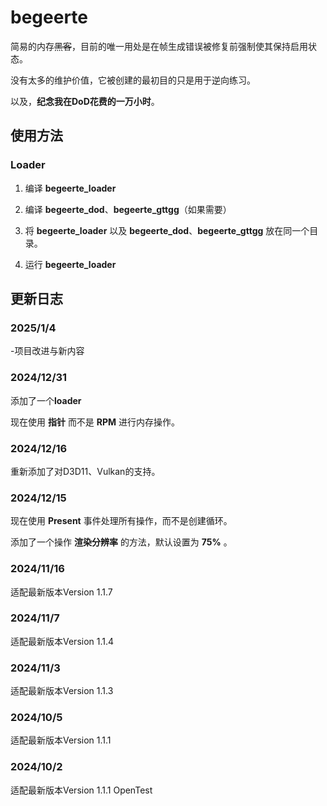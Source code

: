 # begeerte
简易的内存~~黑客~~，目前的唯一用处是在帧生成错误被修复前强制使其保持启用状态。

没有太多的维护价值，它被创建的最初目的只是用于逆向练习。

以及，**纪念我在DoD花费的一万小时**。

## 使用方法

### Loader

1. 编译 **begeerte_loader**

2. 编译 **begeerte_dod**、**begeerte_gttgg**（如果需要）

3. 将 **begeerte_loader** 以及 **begeerte_dod**、**begeerte_gttgg** 放在同一个目录。

4. 运行 **begeerte_loader**

## 更新日志

### 2025/1/4

-项目改进与新内容

### 2024/12/31

添加了一个**loader**

现在使用 **指针** 而不是 **RPM** 进行内存操作。

### 2024/12/16

重新添加了对D3D11、Vulkan的支持。

### 2024/12/15

现在使用 **Present** 事件处理所有操作，而不是创建循环。

添加了一个操作 **渲染分辨率** 的方法，默认设置为 **75%** 。

### 2024/11/16

适配最新版本Version 1.1.7

### 2024/11/7

适配最新版本Version 1.1.4

### 2024/11/3

适配最新版本Version 1.1.3

### 2024/10/5

适配最新版本Version 1.1.1

### 2024/10/2

适配最新版本Version 1.1.1 OpenTest
